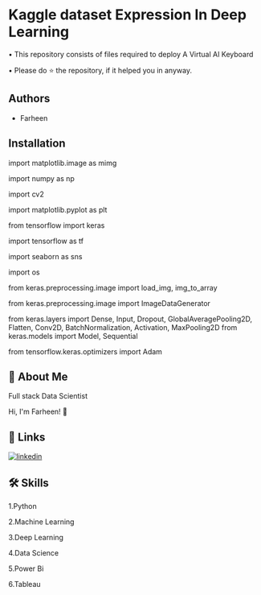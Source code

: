 
# Kaggle dataset Expression In Deep Learning


• This repository consists of files required to deploy A Virtual AI Keyboard

• Please do ⭐ the repository, if it helped you in anyway.
## Authors

- Farheen


## Installation

import matplotlib.image as mimg 

import numpy as np

import cv2

import matplotlib.pyplot as plt

from tensorflow import keras

import tensorflow as tf

import seaborn as sns

import os

from keras.preprocessing.image import load_img, img_to_array

from keras.preprocessing.image import ImageDataGenerator

from keras.layers import Dense, Input, Dropout, GlobalAveragePooling2D, Flatten, Conv2D, 
BatchNormalization, Activation, MaxPooling2D
from keras.models import Model, Sequential

from tensorflow.keras.optimizers import Adam









## 🚀 About Me
Full stack Data Scientist

Hi, I'm Farheen! 👋


## 🔗 Links
[![linkedin](https://img.shields.io/badge/linkedin-0A66C2?style=for-the-badge&logo=linkedin&logoColor=white)](https://www.linkedin.com/in/farheen-shaukat-83a7b9b6)


## 🛠 Skills
1.Python

2.Machine Learning

3.Deep Learning

4.Data Science

5.Power Bi

6.Tableau

